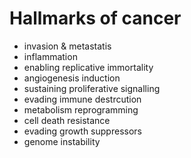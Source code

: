 # Hallmarks of cancer

- invasion & metastatis
- inflammation
- enabling replicative immortality
- angiogenesis induction
- sustaining proliferative signalling
- evading immune destrcution
- metabolism reprogramming
- cell death resistance 
- evading growth suppressors
- genome instability

